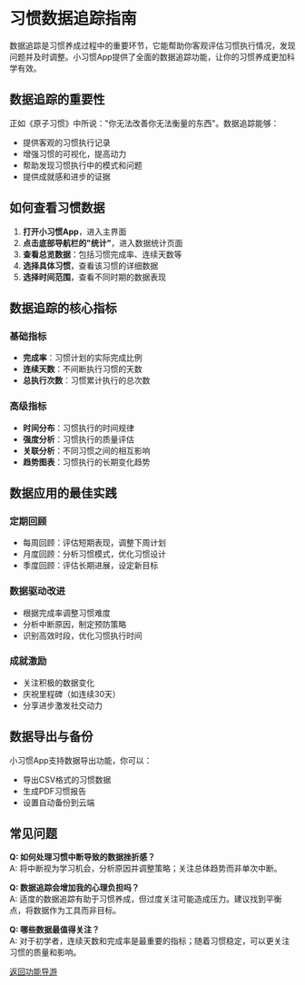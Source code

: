 # 习惯数据追踪指南

数据追踪是习惯养成过程中的重要环节，它能帮助你客观评估习惯执行情况，发现问题并及时调整。小习惯App提供了全面的数据追踪功能，让你的习惯养成更加科学有效。

## 数据追踪的重要性

正如《原子习惯》中所说："你无法改善你无法衡量的东西"。数据追踪能够：
- 提供客观的习惯执行记录
- 增强习惯的可视化，提高动力
- 帮助发现习惯执行中的模式和问题
- 提供成就感和进步的证据

## 如何查看习惯数据

1. **打开小习惯App**，进入主界面
2. **点击底部导航栏的"统计"**，进入数据统计页面
3. **查看总览数据**：包括习惯完成率、连续天数等
4. **选择具体习惯**，查看该习惯的详细数据
5. **选择时间范围**，查看不同时期的数据表现

## 数据追踪的核心指标

### 基础指标
- **完成率**：习惯计划的实际完成比例
- **连续天数**：不间断执行习惯的天数
- **总执行次数**：习惯累计执行的总次数

### 高级指标
- **时间分布**：习惯执行的时间规律
- **强度分析**：习惯执行的质量评估
- **关联分析**：不同习惯之间的相互影响
- **趋势图表**：习惯执行的长期变化趋势

## 数据应用的最佳实践

### 定期回顾
- 每周回顾：评估短期表现，调整下周计划
- 月度回顾：分析习惯模式，优化习惯设计
- 季度回顾：评估长期进展，设定新目标

### 数据驱动改进
- 根据完成率调整习惯难度
- 分析中断原因，制定预防策略
- 识别高效时段，优化习惯执行时间

### 成就激励
- 关注积极的数据变化
- 庆祝里程碑（如连续30天）
- 分享进步激发社交动力

## 数据导出与备份

小习惯App支持数据导出功能，你可以：
- 导出CSV格式的习惯数据
- 生成PDF习惯报告
- 设置自动备份到云端

## 常见问题

**Q: 如何处理习惯中断导致的数据挫折感？**  
A: 将中断视为学习机会，分析原因并调整策略；关注总体趋势而非单次中断。

**Q: 数据追踪会增加我的心理负担吗？**  
A: 适度的数据追踪有助于习惯养成，但过度关注可能造成压力。建议找到平衡点，将数据作为工具而非目标。

**Q: 哪些数据最值得关注？**  
A: 对于初学者，连续天数和完成率是最重要的指标；随着习惯稳定，可以更关注习惯的质量和影响。

[返回功能导游](/FunctionGuider.md)
